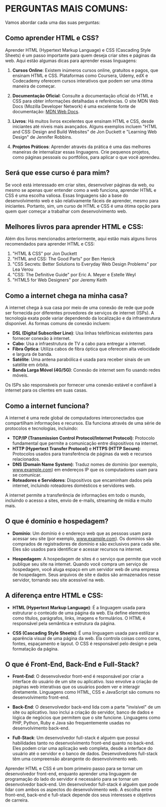 # PERGUNTAS MAIS COMUNS:
Vamos abordar cada uma das suas perguntas:

## Como aprender HTML e CSS?
Aprender HTML (Hypertext Markup Language) e CSS (Cascading Style Sheets) é um passo importante para quem deseja criar sites e páginas da web. Aqui estão algumas dicas para aprender essas linguagens:

1. **Cursos Online**: Existem inúmeros cursos online, gratuitos e pagos, que ensinam HTML e CSS. Plataformas como Coursera, Udemy, edX e Codecademy oferecem cursos interativos que podem ser uma ótima maneira de começar.

2. **Documentação Oficial**: Consulte a documentação oficial do HTML e CSS para obter informações detalhadas e referências. O site MDN Web Docs (Mozilla Developer Network) é uma excelente fonte de documentação: [MDN Web Docs](https://developer.mozilla.org/).

3. **Livros**: Há muitos livros excelentes que ensinam HTML e CSS, desde iniciantes até níveis mais avançados. Alguns exemplos incluem "HTML and CSS: Design and Build Websites" de Jon Duckett e "Learning Web Design" de Jennifer Robbins.

4. **Projetos Práticos**: Aprender através da prática é uma das melhores maneiras de internalizar essas linguagens. Crie pequenos projetos, como páginas pessoais ou portfólios, para aplicar o que você aprendeu.

## Será que esse curso é para mim?
Se você está interessado em criar sites, desenvolver páginas da web, ou mesmo se apenas quer entender como a web funciona, aprender HTML e CSS é uma escolha valiosa. Essas linguagens são a base do desenvolvimento web e são relativamente fáceis de aprender, mesmo para iniciantes. Portanto, sim, um curso de HTML e CSS é uma ótima opção para quem quer começar a trabalhar com desenvolvimento web.

## Melhores livros para aprender HTML e CSS:
Além dos livros mencionados anteriormente, aqui estão mais alguns livros recomendados para aprender HTML e CSS:

1. "HTML & CSS" por Jon Duckett
2. "HTML and CSS: The Good Parts" por Ben Henick
3. "CSS Secrets: Better Solutions to Everyday Web Design Problems" por Lea Verou
4. "CSS: The Definitive Guide" por Eric A. Meyer e Estelle Weyl
5. "HTML5 for Web Designers" por Jeremy Keith

## Como a internet chega na minha casa?
A internet chega à sua casa por meio de uma conexão de rede que pode ser fornecida por diferentes provedores de serviços de internet (ISPs). A tecnologia exata pode variar dependendo da localização e da infraestrutura disponível. As formas comuns de conexão incluem:

- **DSL (Digital Subscriber Line)**: Usa linhas telefônicas existentes para fornecer conexão à internet.
- **Cabo**: Usa a infraestrutura de TV a cabo para entregar a internet.
- **Fibra Óptica**: Utiliza cabos de fibra óptica que oferecem alta velocidade e largura de banda.
- **Satélite**: Uma antena parabólica é usada para receber sinais de um satélite em órbita.
- **Banda Larga Móvel (4G/5G)**: Conexão de internet sem fio usando redes móveis.

Os ISPs são responsáveis por fornecer uma conexão estável e confiável à internet para os clientes em suas casas.

## Como a internet funciona?
A internet é uma rede global de computadores interconectados que compartilham informações e recursos. Ela funciona através de uma série de protocolos e tecnologias, incluindo:

- **TCP/IP (Transmission Control Protocol/Internet Protocol)**: Protocolo fundamental que permite a comunicação entre dispositivos na internet.
- **HTTP (Hypertext Transfer Protocol)** e **HTTPS (HTTP Secure)**: Protocolos usados para transferência de páginas da web e recursos relacionados.
- **DNS (Domain Name System)**: Traduz nomes de domínio (por exemplo, www.example.com) em endereços IP que os computadores usam para se comunicar.
- **Roteadores e Servidores**: Dispositivos que encaminham dados pela internet, incluindo roteadores domésticos e servidores web.

A internet permite a transferência de informações em todo o mundo, incluindo o acesso a sites, envio de e-mails, streaming de mídia e muito mais.

## O que é domínio e hospedagem?
- **Domínio**: Um domínio é o endereço web que as pessoas usam para acessar seu site (por exemplo, www.example.com). Os domínios são comprados de registradores de domínio e são exclusivos para cada site. Eles são usados para identificar e acessar recursos na internet.

- **Hospedagem**: A hospedagem de sites é o serviço que permite que você publique seu site na internet. Quando você compra um serviço de hospedagem, você aluga espaço em um servidor web de uma empresa de hospedagem. Seus arquivos de site e dados são armazenados nesse servidor, tornando seu site acessível na web.

## A diferença entre HTML e CSS:
- **HTML (Hypertext Markup Language)**: É a linguagem usada para estruturar o conteúdo de uma página da web. Ela define elementos como títulos, parágrafos, links, imagens e formulários. O HTML é responsável pela semântica e estrutura da página.

- **CSS (Cascading Style Sheets)**: É uma linguagem usada para estilizar a aparência visual de uma página da web. Ela controla coisas como cores, fontes, espaçamento e layout. O CSS é responsável pelo design e pela formatação da página.

## O que é Front-End, Back-End e Full-Stack?
- **Front-End**: O desenvolvedor front-end é responsável por criar a interface do usuário de um site ou aplicativo. Isso envolve a criação de páginas web interativas que os usuários podem ver e interagir diretamente. Linguagens como HTML, CSS e JavaScript são comuns no desenvolvimento front-end.

- **Back-End**: O desenvolvedor back-end lida com a parte "invisível" de um site ou aplicativo. Isso inclui a criação do servidor, banco de dados e lógica de negócios que permitem que o site funcione. Linguagens como PHP, Python, Ruby e Java são frequentemente usadas no desenvolvimento back-end.

- **Full-Stack**: Um desenvolvedor full-stack é alguém que possui habilidades tanto no desenvolvimento front-end quanto no back-end. Eles podem criar uma aplicação web completa, desde a interface do usuário até o servidor e o banco de dados. Desenvolvedores full-stack têm uma compreensão abrangente do desenvolvimento web.

Aprender HTML e CSS é um bom primeiro passo para se tornar um desenvolvedor front-end, enquanto aprender uma linguagem de programação do lado do servidor é necessário para se tornar um desenvolvedor back-end. Um desenvolvedor full-stack é alguém que pode lidar com ambos os aspectos do desenvolvimento web. A escolha entre front-end, back-end e full-stack depende dos seus interesses e objetivos de carreira.